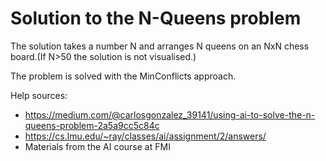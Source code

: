 # Solution to the N-Queens problem

The solution takes a number N and arranges N queens on an NxN chess board.(If N>50 the solution is not visualised.)

The problem is solved with the MinConflicts approach.

Help sources:
* https://medium.com/@carlosgonzalez_39141/using-ai-to-solve-the-n-queens-problem-2a5a9cc5c84c
* https://cs.lmu.edu/~ray/classes/ai/assignment/2/answers/
* Materials from the AI course at FMI
